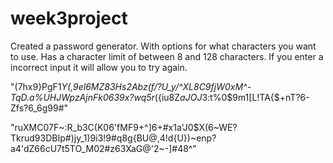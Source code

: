 # week3project

Created a password generator. With options for what characters you want to use.
Has a character limit of between 8 and 128 characters.
If you enter a incorrect input it will allow you to try again.

"(7hx9}PgF1*Y(,9el6MZ83Hs2Abz(f/?U_y/^XL8C9fjW0xM^-TqD.a%UHJWpzAjnFk0639x?wq5r*({iu8Z$aJOJ$3:t%0$9m1[L!TA{$+nT?6-Zfs?6_6g99#"

"ruXMC07F~:R_b3C(K06'fMF9+^]6+#x1a'J0$X(6~WE?Tkrud93DBIp#)jy_1)9i3!9#q8g{BU@,4!d{U})~enp?a4'dZ66cU7t5TO_M02#z63XaG@'2~-]#48^"
